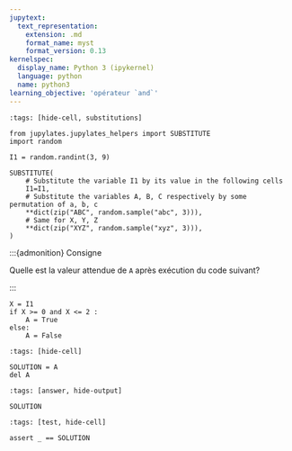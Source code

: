 ```yaml
---
jupytext:
  text_representation:
    extension: .md
    format_name: myst
    format_version: 0.13
kernelspec:
  display_name: Python 3 (ipykernel)
  language: python
  name: python3
learning_objective: 'opérateur `and`'
---
```


```{code-cell} ipython3
:tags: [hide-cell, substitutions]

from jupylates.jupylates_helpers import SUBSTITUTE
import random

I1 = random.randint(3, 9)

SUBSTITUTE(
    # Substitute the variable I1 by its value in the following cells
    I1=I1,
    # Substitute the variables A, B, C respectively by some permutation of a, b, c
    **dict(zip("ABC", random.sample("abc", 3))),
    # Same for X, Y, Z
    **dict(zip("XYZ", random.sample("xyz", 3))),
)
```

:::{admonition} Consigne

Quelle est la valeur attendue de `A` après exécution du code suivant?

:::

```{code-cell} ipython3
X = I1
if X >= 0 and X <= 2 :
    A = True
else:
    A = False
```

```{code-cell} ipython3
:tags: [hide-cell]

SOLUTION = A
del A
```

```{code-cell} ipython3
:tags: [answer, hide-output]

SOLUTION
```

```{code-cell} ipython3
:tags: [test, hide-cell]

assert _ == SOLUTION
```
